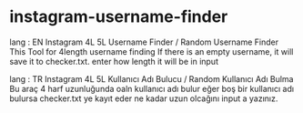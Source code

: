 # instagram-username-finder
lang : EN
Instagram 4L 5L Username Finder / Random Username Finder
This Tool for 4length  username finding 
If there is an empty username, it will save it to checker.txt.
enter how length  it will be in input

lang : TR
Instagram 4L 5L Kullanıcı Adı Bulucu / Random Kullanıcı Adı Bulma
Bu araç 4 harf uzunluğunda oaln kullanıcı adı bulur
eğer boş bir kullanıcı adı bulursa checker.txt ye kayıt eder
ne kadar uzun olcağını input a yazınız.
